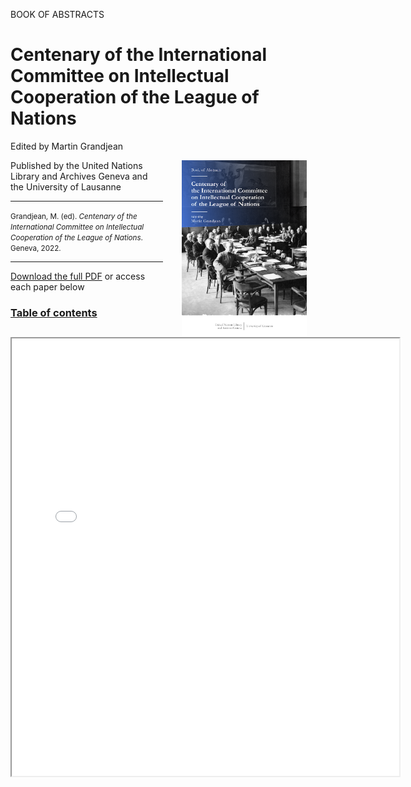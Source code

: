 BOOK OF ABSTRACTS

# Centenary of the International Committee on Intellectual Cooperation of the League of Nations

Edited by Martin Grandjean

<a href=""><img src="images/IntellectualCooperation_2022_cover.png" width="200" style="float:right" hspace="30"></a>

Published by the United Nations Library and Archives Geneva and the University of Lausanne

<hr>

<small>Grandjean, M. (ed). _Centenary of the International Committee on Intellectual Cooperation of the League of Nations_. Geneva, 2022.</small>

<hr>

[Download the full PDF](url) or access each paper below

### [Table of contents](url)





<iframe src="files/" width="620px" height="700px">

  
  
